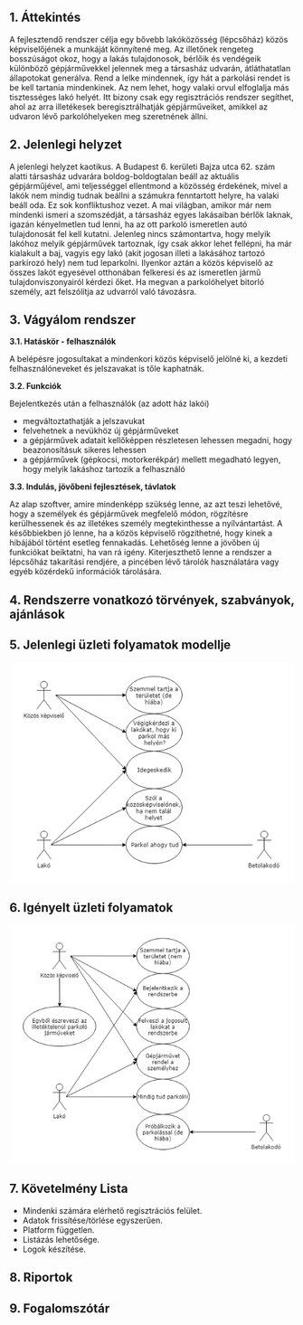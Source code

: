 ﻿## 1. Áttekintés

A fejlesztendő rendszer célja egy bővebb lakóközösség (lépcsőház) közös képviselőjének a munkáját könnyítené meg. Az illetőnek rengeteg bosszúságot okoz,
 hogy a lakás tulajdonosok, bérlőik és vendégeik különböző gépjárművekkel jelennek meg a társasház udvarán, átláthatatlan állapotokat generálva. Rend a lelke mindennek,
 így hát a parkolási rendet is be kell tartania mindenkinek. Az nem lehet, hogy valaki orvul elfoglalja más tisztességes lakó helyét. Itt bizony csak egy regisztrációs
 rendszer segíthet, ahol az arra illetékesek beregisztrálhatják gépjárműveiket, amikkel az udvaron lévő parkolóhelyeken meg szeretnének állni.

## 2. Jelenlegi helyzet
A jelenlegi helyzet kaotikus. A Budapest 6. kerületi Bajza utca 62. szám alatti társasház udvarára boldog-boldogtalan beáll az aktuális gépjárműjével, ami teljességgel
ellentmond a közösség érdekének, mivel a lakók nem mindig tudnak beállni a számukra fenntartott helyre, ha valaki beáll oda. Ez sok konfliktushoz vezet.
A mai világban, amikor már nem mindenki ismeri a szomszédját, a társasház egyes lakásaiban bérlők laknak, igazán kényelmetlen tud lenni, ha az ott parkoló ismeretlen autó
tulajdonosát fel kell kutatni. Jelenleg nincs számontartva, hogy melyik lakóhoz melyik gépjárművek tartoznak, így csak akkor lehet fellépni, ha már kialakult a baj, vagyis
egy lakó (akit jogosan illeti a lakásához tartozó parkírozó hely) nem tud leparkolni. Ilyenkor aztán a közös képviselő az összes lakót egyesével otthonában felkeresi
és az ismeretlen jármű tulajdonviszonyairól kérdezi őket. Ha megvan a parkolóhelyet bitorló személy, azt felszólítja az udvarról való távozásra.

## 3. Vágyálom rendszer
**3.1. Hatáskör - felhasználók**

A belépésre jogosultakat a mindenkori közös képviselő jelölné ki, a kezdeti felhasználóneveket és jelszavakat is tőle kaphatnák.

**3.2. Funkciók**

Bejelentkezés után a felhasználók (az adott ház lakói)
- megváltoztathatják a jelszavukat
- felvehetnek a nevükhöz új gépjárműveket
- a gépjárművek adatait kellőképpen részletesen lehessen megadni, hogy beazonosításuk sikeres lehessen
- a gépjárművek (gépkocsi, motorkerékpár) mellett megadható legyen, hogy melyik lakáshoz tartozik a felhasználó

**3.3. Indulás, jövőbeni fejlesztések, távlatok**

Az alap szoftver, amire mindenképp szükség lenne, az azt teszi lehetővé, hogy a személyek és gépjárművek megfelelő módon,
rögzítésre kerülhessenek és az illetékes személy megtekinthesse a nyílvántartást.
A későbbiekben jó lenne, ha a közös képviselő rögzíthetné, hogy kinek a hibájából történt esetleg fennakadás.
Lehetőség lenne a jövőben új funkciókat beiktatni, ha van rá igény. Kiterjeszthető lenne a rendszer a lépcsőház takarítási rendjére,
a pincében lévő tárolók használatára vagy egyéb közérdekű információk tárolására.

## 4. Rendszerre vonatkozó törvények, szabványok, ajánlások

## 5. Jelenlegi üzleti folyamatok modellje
![](images/jelenlegi_modell.png)
## 6. Igényelt üzleti folyamatok
![](images/igenyelt_modell.png)
## 7. Követelmény Lista
  - Mindenki számára elérhető regisztrációs felület.
  - Adatok frissítése/törlése egyszerűen.
  - Platform független.
  - Listázás lehetősége.
  - Logok készítése. 
## 8. Riportok

## 9. Fogalomszótár
